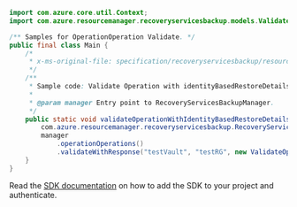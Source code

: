 ```java
import com.azure.core.util.Context;
import com.azure.resourcemanager.recoveryservicesbackup.models.ValidateOperationRequest;

/** Samples for OperationOperation Validate. */
public final class Main {
    /*
     * x-ms-original-file: specification/recoveryservicesbackup/resource-manager/Microsoft.RecoveryServices/stable/2021-07-01/examples/AzureIaasVm/ValidateOperation_RestoreDisk_IdentityBasedRestoreDetails.json
     */
    /**
     * Sample code: Validate Operation with identityBasedRestoreDetails.
     *
     * @param manager Entry point to RecoveryServicesBackupManager.
     */
    public static void validateOperationWithIdentityBasedRestoreDetails(
        com.azure.resourcemanager.recoveryservicesbackup.RecoveryServicesBackupManager manager) {
        manager
            .operationOperations()
            .validateWithResponse("testVault", "testRG", new ValidateOperationRequest(), Context.NONE);
    }
}
```

Read the [SDK documentation](https://github.com/Azure/azure-sdk-for-java/blob/azure-resourcemanager-recoveryservicesbackup_1.0.0-beta.2/sdk/recoveryservicesbackup/azure-resourcemanager-recoveryservicesbackup/README.md) on how to add the SDK to your project and authenticate.
